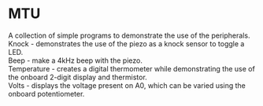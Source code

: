 # MTU
A collection of simple programs to demonstrate the use of the peripherals.  
Knock - demonstrates the use of the piezo as a knock sensor to toggle a LED.  
Beep - make a 4kHz beep with the piezo.  
Temperature - creates a digital thermometer while demonstrating the use of the onboard 2-digit display and thermistor.  
Volts - displays the voltage present on A0, which can be varied using the onboard potentiometer.


